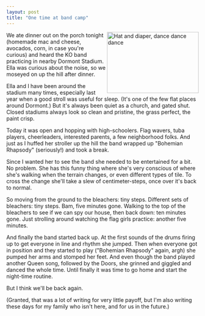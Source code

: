 ```yaml
---
layout: post
title: "One time at band camp"
---
```




<a href="http://www.flickr.com/photos/cwinters/2651579072/" 
   title="Hat and diaper, dance dance dance by Chris Winters, on Flickr"><img
        src="http://farm4.static.flickr.com/3245/2651579072_31dc4bf839_m.jpg"
        width="240" height="160" align="right" 
        alt="Hat and diaper, dance dance dance" /></a>

<p>
   We ate dinner out on the porch tonight (homemade mac and cheese,
   avocados, corn, in case you're curious) and heard the KO band
   practicing in nearby Dormont Stadium. Ella was curious about the
   noise, so we moseyed on up the hill after dinner.
</p>

<p>
   Ella and I have been around the stadium many times, especially
   last year when a good stroll was useful for sleep. (It's one of
   the few flat places around Dormont.) But it's always been quiet as
   a church, and gated shut. Closed stadiums always look so clean 
   and pristine, the grass perfect, the paint crisp.
</p>

<p>
   Today it was open and hopping with high-schoolers. Flag wavers,
   tuba players, cheerleaders, interested parents, a few neighborhood
   folks. And just as I huffed her stroller up the hill the band
   wrapped up "Bohemian Rhapsody" (seriously!) and took a break. 
</p>

<p>
   Since I wanted her to see the band she needed to be entertained for
   a bit. No problem. She has this funny thing where she's very
   conscious of where she's walking when the terrain changes, or even
   different types of tile. To cross the change she'll take a slew of
   centimeter-steps, once over it's back to normal.
</p>

<p>
   So moving from the ground to the bleachers: tiny steps. Different
   sets of bleachers: tiny steps. Bam, five minutes gone. Walking to
   the top of the bleachers to see if we can spy our house, then back
   down: ten minutes gone. Just strolling around watching the flag
   girls practice: another five minutes.  
</p>

<p>
   And finally the band started back up. At the first sounds of the drums
   firing up to get everyone in line and rhythm she jumped. Then
   when everyone got in position and they started to play ("Bohemian
   Rhapsody" again, argh) she pumped her arms and stomped her
   feet. And even though the band played another Queen song, followed
   by the Doors, she grinned and giggled and danced the whole
   time. Until finally it was time to go home and start the 
   night-time routine.
</p>

<p>
   But I think we'll be back again.
</p>

<p>
  (Granted, that was a lot of writing for very little payoff, but I'm
  also writing these days for my family who isn't here, and for us 
  in the future.)
</p>


